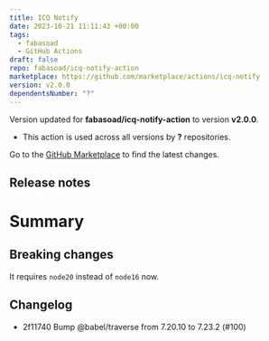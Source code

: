 ```yaml
---
title: ICQ Notify
date: 2023-10-21 11:11:43 +00:00
tags:
  - fabasoad
  - GitHub Actions
draft: false
repo: fabasoad/icq-notify-action
marketplace: https://github.com/marketplace/actions/icq-notify
version: v2.0.0
dependentsNumber: "?"
---
```



Version updated for **fabasoad/icq-notify-action** to version **v2.0.0**.
- This action is used across all versions by **?** repositories.

Go to the [GitHub Marketplace](https://github.com/marketplace/actions/icq-notify) to find the latest changes.

## Release notes

# Summary

## Breaking changes

It requires `node20` instead of `node16` now.

## Changelog

- 2f11740 Bump @babel/traverse from 7.20.10 to 7.23.2 (#100)

